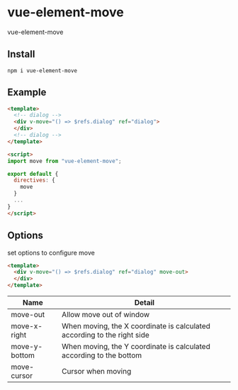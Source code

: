 # vue-element-move
vue-element-move

## Install
```
npm i vue-element-move
```

## Example

```html
<template>
  <!-- dialog -->
  <div v-move="() => $refs.dialog" ref="dialog">
  </div>
  <!-- dialog -->
</template>

<script>
import move from "vue-element-move";

export default {
  directives: {
    move
  }
  ...
}
</script>
```

## Options
set options to configure move

```html
<template>
  <div v-move="() => $refs.dialog" ref="dialog" move-out>
  </div>
</template>
```

| Name | Detail
| - | - |
| move-out | Allow move out of window |
| move-x-right | When moving, the X coordinate is calculated according to the right side |
| move-y-bottom | When moving, the Y coordinate is calculated according to the bottom |
| move-cursor | Cursor when moving |
